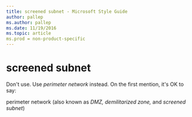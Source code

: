 ```yaml
---
title: screened subnet - Microsoft Style Guide
author: pallep
ms.author: pallep
ms.date: 11/19/2016
ms.topic: article
ms.prod = non-product-specific
---
```


# screened subnet

Don't use. Use *perimeter network* instead. On the first mention, it's OK to say:

perimeter network (also known as *DMZ, demilitarized zone,* and *screened subnet*)
